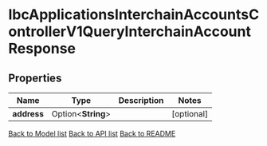 # IbcApplicationsInterchainAccountsControllerV1QueryInterchainAccountResponse

## Properties

Name | Type | Description | Notes
------------ | ------------- | ------------- | -------------
**address** | Option<**String**> |  | [optional]

[Back to Model list](../README.md#documentation-for-models) [Back to API list](../README.md#documentation-for-api-endpoints) [Back to README](../README.md)



